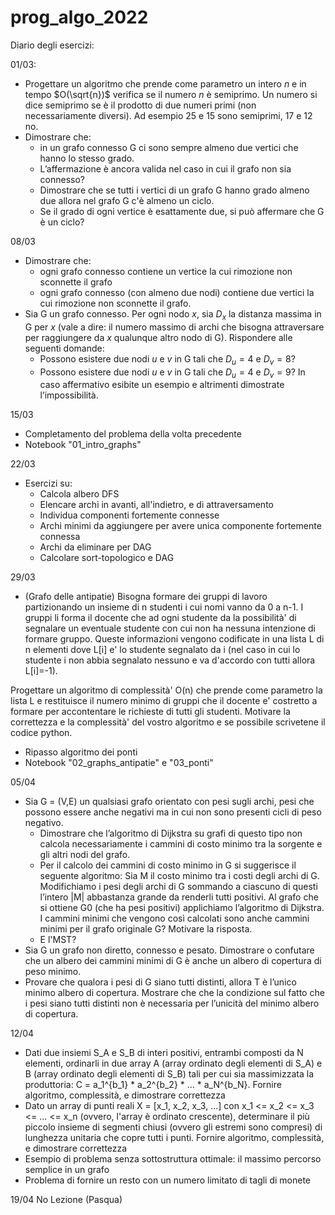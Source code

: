 # prog_algo_2022

Diario degli esercizi:

01/03:
- Progettare un algoritmo che prende come parametro un intero $n$ e in tempo $O(\sqrt{n})$ verifica se il numero $n$ è semiprimo. Un numero si dice semiprimo se è il prodotto di due numeri primi (non necessariamente diversi).
Ad esempio $25$ e $15$ sono semiprimi, $17$ e $12$ no.
- Dimostrare che:
  * in un grafo connesso G ci sono sempre almeno due vertici che hanno lo stesso grado.
  * L’affermazione è ancora valida nel caso in cui il grafo non sia connesso?
  * Dimostrare che se tutti i vertici di un grafo G hanno grado almeno due allora nel grafo G c'è almeno un ciclo.
  * Se il grado di ogni vertice è esattamente due, si può affermare che G è un ciclo?

08/03
- Dimostrare che:
  * ogni grafo connesso contiene un vertice la cui rimozione non sconnette il grafo
  * ogni grafo connesso (con almeno due nodi) contiene due vertici la cui rimozione non sconnette il grafo.
- Sia G un grafo connesso. Per ogni nodo $x$, sia $D_x$ la distanza massima in G per $x$ (vale a dire: il numero massimo di archi che bisogna attraversare per raggiungere da $x$ qualunque altro nodo di G). Rispondere alle seguenti domande:
  * Possono esistere due nodi $u$ e $v$ in G tali che $D_u =4$ e $D_v = 8$?
  * Possono esistere due nodi $u$ e $v$ in G tali che $D_u =4$ e $D_v = 9$?
In caso affermativo esibite un esempio e altrimenti dimostrate l’impossibilità.

15/03
- Completamento del problema della volta precedente
- Notebook "01_intro_graphs"

22/03
- Esercizi su:
  * Calcola albero DFS
  * Elencare archi in avanti, all'indietro, e di attraversamento
  * Individua componenti fortemente connesse
  * Archi minimi da aggiungere per avere unica componente fortemente connessa
  * Archi da eliminare per DAG
  * Calcolare sort-topologico e DAG


29/03
- (Grafo delle antipatie) Bisogna formare dei gruppi di lavoro partizionando un insieme di n studenti i cui nomi vanno da 0 a n-1.
I gruppi li forma il docente che ad  ogni studente da la possibilità' di segnalare un eventuale studente con cui  non ha nessuna intenzione di formare gruppo. Queste informazioni vengono codificate in una 
lista L di n elementi dove L[i] e' lo studente segnalato da i (nel caso in cui lo studente  i non abbia segnalato nessuno e va d'accordo con tutti allora  L[i]=-1).

Progettare un algoritmo di complessità' O(n)  che prende come parametro  la lista L e restituisce il numero minimo di gruppi che il docente e' costretto a formare per accontentare le richieste di tutti gli studenti. 
Motivare la correttezza e la complessità' del vostro algoritmo e se possibile scrivetene il codice python.
- Ripasso algoritmo dei ponti
- Notebook "02_graphs_antipatie" e "03_ponti"

05/04
- Sia G = (V,E) un qualsiasi grafo orientato con pesi sugli archi, pesi che possono essere anche negativi ma in cui non sono presenti cicli di peso negativo.
  * Dimostrare che l’algoritmo di Dijkstra su grafi di questo tipo non calcola necessariamente i cammini di costo minimo tra la sorgente e gli altri nodi del grafo.
  * Per il calcolo dei cammini di costo minimo in G si suggerisce il seguente algoritmo: Sia M il costo minimo tra i costi degli archi di G. Modifichiamo i pesi degli archi di G sommando a ciascuno di questi l’intero |M| abbastanza grande da renderli tutti positivi. Al grafo che si ottiene G0 (che ha pesi positivi) applichiamo l’algoritmo di Dijkstra. I cammini minimi che vengono così calcolati sono anche cammini minimi per il grafo originale G? Motivare la risposta.
  * E l'MST?
 - Sia G un grafo non diretto, connesso e pesato. Dimostrare o confutare che un albero dei cammini minimi di G è anche un albero di copertura di peso minimo.
 - Provare che qualora i pesi di G siano tutti distinti, allora T è l’unico minimo albero di copertura. Mostrare che che la condizione sul fatto che i pesi siano tutti distinti non è necessaria per l’unicità del minimo albero di copertura.

12/04
- Dati due insiemi S_A e S_B di interi positivi, entrambi composti da N elementi, ordinarli in due array A (array ordinato degli elementi di S_A) e B (array ordinato degli elementi di S_B) tali per cui sia massimizzata la produttoria: C = a_1^{b_1} * a_2^{b_2} * ... * a_N^{b_N}. Fornire algoritmo, complessità, e dimostrare correttezza
- Dato un array di punti reali X = \[x_1, x_2, x_3, ...\] con x_1 <= x_2 <= x_3 <= ... <= x_n (ovvero, l'array è ordinato crescente), determinare il più piccolo insieme di segmenti chiusi (ovvero gli estremi sono compresi) di lunghezza unitaria che copre tutti i punti. Fornire algoritmo, complessità, e dimostrare correttezza
- Esempio di problema senza sottostruttura ottimale: il massimo percorso semplice in un grafo
- Problema di fornire un resto con un numero limitato di tagli di monete

19/04
No Lezione (Pasqua)
